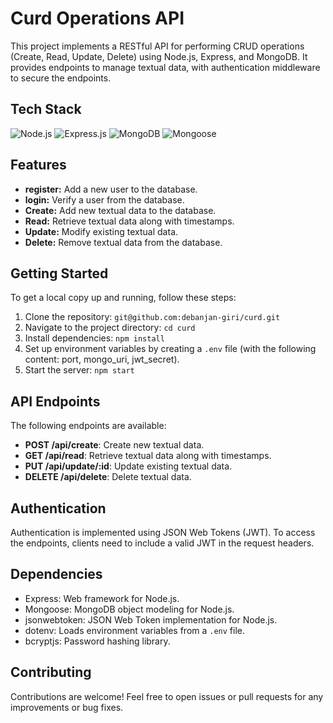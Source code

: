 # Curd Operations API

This project implements a RESTful API for performing CRUD operations (Create, Read, Update, Delete) 
using Node.js, Express, and MongoDB. It provides endpoints to manage textual data, with authentication middleware to secure the endpoints.

## Tech Stack

![Node.js](https://img.shields.io/badge/Node.js-14.x-green)
![Express.js](https://img.shields.io/badge/Express.js-4.x-blue)
![MongoDB](https://img.shields.io/badge/MongoDB-Latest-green)
![Mongoose](https://img.shields.io/badge/Mongoose-Latest-blue)

## Features
- **register:** Add a new user to the database.
- **login:** Verify a user from the database.
- **Create:** Add new textual data to the database.
- **Read:** Retrieve textual data along with timestamps.
- **Update:** Modify existing textual data.
- **Delete:** Remove textual data from the database.

## Getting Started

To get a local copy up and running, follow these steps:

1. Clone the repository: `git@github.com:debanjan-giri/curd.git`
2. Navigate to the project directory: `cd curd`
3. Install dependencies: `npm install`
4. Set up environment variables by creating a `.env` file (with the following content: port, mongo_uri, jwt_secret).
5. Start the server: `npm start`

## API Endpoints

The following endpoints are available:

- **POST /api/create**: Create new textual data.
- **GET /api/read**: Retrieve textual data along with timestamps.
- **PUT /api/update/:id**: Update existing textual data.
- **DELETE /api/delete**: Delete textual data.

## Authentication

Authentication is implemented using JSON Web Tokens (JWT). To access the endpoints, clients need to include a valid JWT in the request headers.

## Dependencies

- Express: Web framework for Node.js.
- Mongoose: MongoDB object modeling for Node.js.
- jsonwebtoken: JSON Web Token implementation for Node.js.
- dotenv: Loads environment variables from a `.env` file.
- bcryptjs: Password hashing library.

## Contributing

Contributions are welcome! Feel free to open issues or pull requests for any improvements or bug fixes.

